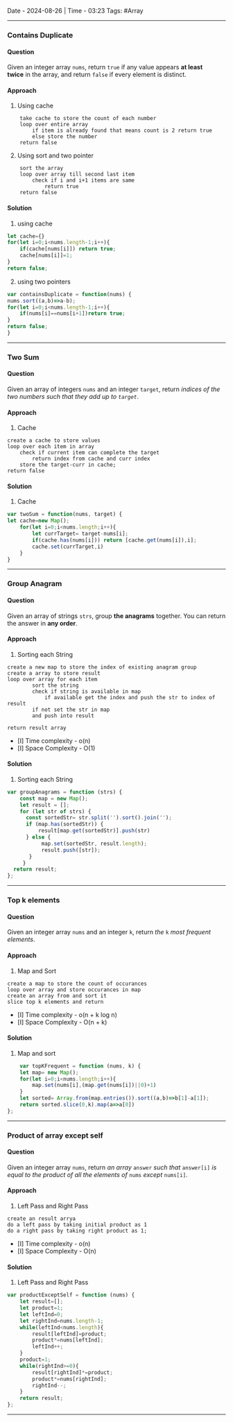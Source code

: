 Date - 2024-08-26  |  Time - 03:23
Tags: #Array

----

### Contains Duplicate
#### Question
Given an integer array `nums`, return `true` if any value appears **at least twice** in the array, and return `false` if every element is distinct.

#### Approach
1. Using cache
```
	take cache to store the count of each number
	loop over entire array
		if item is already found that means count is 2 return true
		else store the number 
	return false
```

2. Using sort and two pointer
```
	sort the array
	loop over array till second last item 
		check if i and i+1 items are same
			return true
	return false
```

#### Solution

1. using cache
```js
let cache={}
for(let i=0;i<nums.length-1;i++){
	if(cache[nums[i]]) return true;
	cache[nums[i]]=1;
}
return false;
```

2. using two pointers
```js
var containsDuplicate = function(nums) {
nums.sort((a,b)=>a-b);
for(let i=0;i<nums.length-1;i++){
	if(nums[i]==nums[i+1])return true;
}
return false;
}
```

----


###  Two Sum

#### Question
Given an array of integers `nums` and an integer `target`, return _indices of the two numbers such that they add up to `target`_.

#### Approach
1.  Cache
```
create a cache to store	values
loop over each item in array
	check if current item can complete the target
		return index from cache and curr index
	store the target-curr in cache;
return false
```

#### Solution
1. Cache
```js
var twoSum = function(nums, target) {
let cache=new Map();
	for(let i=0;i<nums.length;i++){
		let currTarget= target-nums[i];
		if(cache.has(nums[i])) return [cache.get(nums[i]),i];
		cache.set(currTarget,i)
	}
}
```

----

### Group Anagram

#### Question
Given an array of strings `strs`, group **the anagrams** together. You can return the answer in **any order**.

#### Approach
1.  Sorting each String
```
create a new map to store the index of existing anagram group
create a array to store result
loop over array for each item
		sort the string
		check if string is available in map
			if available get the index and push the str to index of result
		if not set the str in map
		and push into result

return result array
```
 - [I] Time complexity - o(n)
 - [I] Space Complexity - O(1)   

#### Solution
1. Sorting each String
```js
var groupAnagrams = function (strs) {
    const map = new Map();
	let result = [];
    for (let str of strs) {
      const sortedStr= str.split('').sort().join('');
      if (map.has(sortedStr)) {
          result[map.get(sortedStr)].push(str)
      } else {
           map.set(sortedStr, result.length);
           result.push([str]);
       }
     }
  return result;
};
```

----

### Top k elements

#### Question
Given an integer array `nums` and an integer `k`, return _the_ `k` _most frequent elements_.

#### Approach
1.  Map and Sort
```
create a map to store the count of occurances
loop over array and store occurances in map
create an array from and sort it
slice top k elements and return
```
 - [I] Time complexity - o(n + k log n)
 - [I] Space Complexity - O(n + k)  
 
#### Solution
1. Map and sort
```js
	var topKFrequent = function (nums, k) {
    let map= new Map();
    for(let i=0;i<nums.length;i++){
        map.set(nums[i],(map.get(nums[i])||0)+1)
    }
    let sorted= Array.from(map.entries()).sort((a,b)=>b[1]-a[1]);
    return sorted.slice(0,k).map(a=>a[0])
};
```

----


### Product of array except self

#### Question
Given an integer array `nums`, return _an array_ `answer` _such that_ `answer[i]` _is equal to the product of all the elements of_ `nums` _except_ `nums[i]`.

#### Approach
1.  Left Pass and Right Pass
```
create an result arrya
do a left pass by taking initial product as 1
do a right pass by taking right product as 1;
```
 - [I] Time complexity - o(n)
 - [I] Space Complexity - O(n)  
 
#### Solution
1. Left Pass and Right Pass
```js
var productExceptSelf = function (nums) {
    let result=[];
    let product=1;
    let leftInd=0;
    let rightInd=nums.length-1;
    while(leftInd<nums.length){
        result[leftInd]=product;
        product*=nums[leftInd];
        leftInd++;
    }
    product=1;
    while(rightInd>=0){
        result[rightInd]*=product;
        product*=nums[rightInd];
        rightInd--;
    }
    return result;
};
```

----
